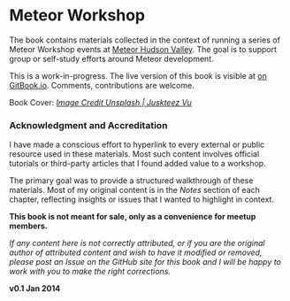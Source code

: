 # Meteor Workshop

The book contains materials collected in the context of running a series of Meteor Workshop events at [Meteor Hudson Valley](http://www.meetup.com/Meteor-Hudson-Valley). The goal is to support group or self-study efforts around Meteor development.

This is a work-in-progress. The live version of this book is visible at [on GitBook.io](http://nitya.gitbooks.io/meteor-workshop/). Comments, contributions are welcome.

Book Cover: [*Image Credit Unsplash | Juskteez Vu*](https://unsplash.com/juskteez)

### Acknowledgment and Accreditation

I have made a conscious effort to hyperlink to every external or public resource used in these materials. Most such content involves  official tutorials or third-party articles that I found added value to a workshop.

The primary goal was to provide a structured walkthrough of these materials. Most of my original content is in the *Notes* section of each chapter, reflecting insights or issues that I wanted to highlight in context.

**This book is not meant for sale, only as a convenience for meetup members.**

*If any content here is not correctly attributed, or if you are the original author of attributed content and wish to have it modified or removed, please post an Issue on the GitHub site for this book and I will be happy to work with you to make the right corrections.*

**v0.1 Jan 2014**
